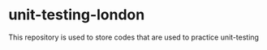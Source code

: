 # unit-testing-london
This repository is used to store codes that are used to practice unit-testing
